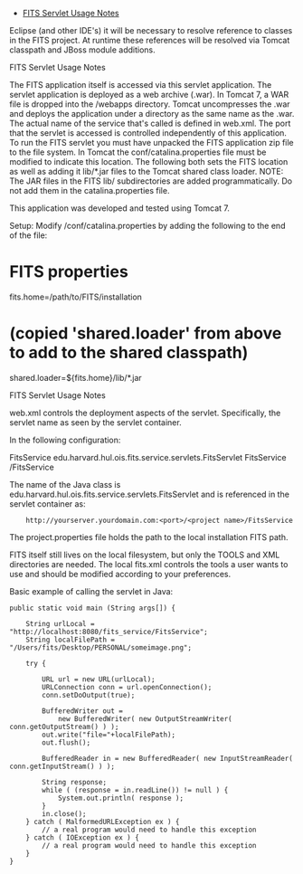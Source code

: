 * [FITS Servlet Usage Notes](#servlet-usage)


Eclipse (and other IDE's) it will be necessary to resolve reference to classes in the FITS project.
At runtime these references will be resolved via Tomcat classpath and JBoss module additions.

FITS Servlet Usage Notes

The FITS application itself is accessed via this servlet application. The servlet application is deployed as a web archive (.war). In Tomcat 7, a WAR file 
is dropped into the /webapps directory. Tomcat uncompresses the .war and deploys the application under a directory as the same name as the .war. The
actual name of the service that's called is defined in web.xml. The port that the servlet is accessed is controlled independently of this application.
To run the FITS servlet you must have unpacked the FITS application zip file to the file system. In Tomcat the conf/catalina.properties file must be modified
to indicate this location. The following both sets the FITS location as well as adding it lib/*.jar files to the Tomcat shared class loader. NOTE: The JAR files
in the FITS lib/ subdirectories are added programmatically. Do not add them in the catalina.properties file.

This application was developed and tested using Tomcat 7.

Setup:
Modify <Tomcat Home>/conf/catalina.properties by adding the following to the end of the file:
# FITS properties
fits.home=/path/to/FITS/installation
# (copied 'shared.loader' from above to add to the shared classpath)
shared.loader=${fits.home}/lib/*.jar

<a name="servlet-usage"></a>FITS Servlet Usage Notes

web.xml controls the deployment aspects of the servlet. Specifically, the servlet name as seen by the servlet container.

In the following configuration:

  <servlet>
    <servlet-name>FitsService</servlet-name>
    <servlet-class>edu.harvard.hul.ois.fits.service.servlets.FitsServlet</servlet-class>
  </servlet>
  <servlet-mapping>
    <servlet-name>FitsService</servlet-name>
    <url-pattern>/FitsService</url-pattern>
  </servlet-mapping>

The name of the Java class is edu.harvard.hul.ois.fits.service.servlets.FitsServlet and is referenced in the servlet container as:

		http://yourserver.yourdomain.com:<port>/<project name>/FitsService

The project.properties file holds the path to the local installation FITS path.

FITS itself still lives on the local filesystem, but only the TOOLS and XML directories are needed.
The local fits.xml controls the tools a user wants to use and should be modified according to your preferences.

Basic example of calling the servlet in Java:



	public static void main (String args[]) { 
		
        String urlLocal = "http://localhost:8080/fits_service/FitsService";
        String localFilePath = "/Users/fits/Desktop/PERSONAL/someimage.png";
        
        try {
            
            URL url = new URL(urlLocal);
            URLConnection conn = url.openConnection();
            conn.setDoOutput(true);
            
            BufferedWriter out = 
                new BufferedWriter( new OutputStreamWriter( conn.getOutputStream() ) );
            out.write("file="+localFilePath);
            out.flush();
            
            BufferedReader in = new BufferedReader( new InputStreamReader( conn.getInputStream() ) );
            
            String response;
            while ( (response = in.readLine()) != null ) {
                System.out.println( response );
            }
            in.close();
        } catch ( MalformedURLException ex ) {
            // a real program would need to handle this exception
        } catch ( IOException ex ) {
            // a real program would need to handle this exception
        }
	}

